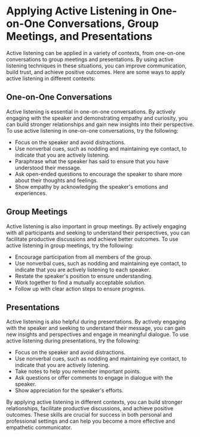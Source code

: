 Applying Active Listening in One-on-One Conversations, Group Meetings, and Presentations
====================================================================================================================================================

Active listening can be applied in a variety of contexts, from one-on-one conversations to group meetings and presentations. By using active listening techniques in these situations, you can improve communication, build trust, and achieve positive outcomes. Here are some ways to apply active listening in different contexts:

One-on-One Conversations
------------------------

Active listening is essential in one-on-one conversations. By actively engaging with the speaker and demonstrating empathy and curiosity, you can build stronger relationships and gain new insights into their perspective. To use active listening in one-on-one conversations, try the following:

* Focus on the speaker and avoid distractions.
* Use nonverbal cues, such as nodding and maintaining eye contact, to indicate that you are actively listening.
* Paraphrase what the speaker has said to ensure that you have understood their message.
* Ask open-ended questions to encourage the speaker to share more about their thoughts and feelings.
* Show empathy by acknowledging the speaker's emotions and experiences.

Group Meetings
--------------

Active listening is also important in group meetings. By actively engaging with all participants and seeking to understand their perspectives, you can facilitate productive discussions and achieve better outcomes. To use active listening in group meetings, try the following:

* Encourage participation from all members of the group.
* Use nonverbal cues, such as nodding and maintaining eye contact, to indicate that you are actively listening to each speaker.
* Restate the speaker's position to ensure understanding.
* Work together to find a mutually acceptable solution.
* Follow up with clear action steps to ensure progress.

Presentations
-------------

Active listening is also helpful during presentations. By actively engaging with the speaker and seeking to understand their message, you can gain new insights and perspectives and engage in meaningful dialogue. To use active listening during presentations, try the following:

* Focus on the speaker and avoid distractions.
* Use nonverbal cues, such as nodding and maintaining eye contact, to indicate that you are actively listening.
* Take notes to help you remember important points.
* Ask questions or offer comments to engage in dialogue with the speaker.
* Show appreciation for the speaker's efforts.

By applying active listening in different contexts, you can build stronger relationships, facilitate productive discussions, and achieve positive outcomes. These skills are crucial for success in both personal and professional settings and can help you become a more effective and empathetic communicator.
